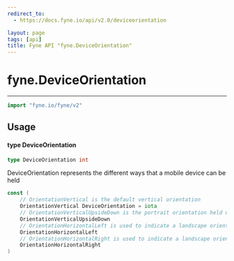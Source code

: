```yaml
---
redirect_to:
  - https://docs.fyne.io/api/v2.0/deviceorientation

layout: page
tags: [api]
title: Fyne API "fyne.DeviceOrientation"
---
```



# fyne.DeviceOrientation
---
```go
import "fyne.io/fyne/v2"
```

## Usage

#### type DeviceOrientation

```go
type DeviceOrientation int
```

DeviceOrientation represents the different ways that a mobile device can be held

```go
const (
	// OrientationVertical is the default vertical orientation
	OrientationVertical DeviceOrientation = iota
	// OrientationVerticalUpsideDown is the portrait orientation held upside down
	OrientationVerticalUpsideDown
	// OrientationHorizontalLeft is used to indicate a landscape orientation with the top to the left
	OrientationHorizontalLeft
	// OrientationHorizontalRight is used to indicate a landscape orientation with the top to the right
	OrientationHorizontalRight
)
```
